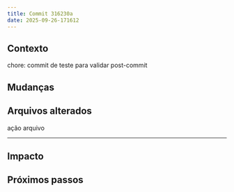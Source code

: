 ```yaml
---
title: Commit 316230a
date: 2025-09-26-171612
---
```


## Contexto

chore: commit de teste para validar post-commit

## Mudanças

## Arquivos alterados

ação arquivo

---

## Impacto

## Próximos passos
